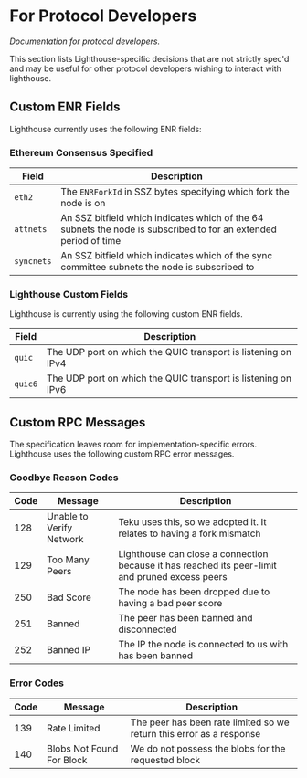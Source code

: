 # For Protocol Developers

_Documentation for protocol developers._

This section lists Lighthouse-specific decisions that are not strictly spec'd and may be useful for
other protocol developers wishing to interact with lighthouse.

## Custom ENR Fields

Lighthouse currently uses the following ENR fields:

### Ethereum Consensus Specified

| Field | Description |
| ---- | ---- |
| `eth2` | The `ENRForkId` in SSZ bytes specifying which fork the node is on |
| `attnets` | An SSZ bitfield which indicates which of the 64 subnets the node is subscribed to for an extended period of time |
| `syncnets` | An SSZ bitfield which indicates which of the sync committee subnets the node is subscribed to |

### Lighthouse Custom Fields

Lighthouse is currently using the following custom ENR fields.

| Field | Description |
| ---- | ---- |
| `quic` | The UDP port on which the QUIC transport is listening on IPv4 |
| `quic6` | The UDP port on which the QUIC transport is listening on IPv6 |

## Custom RPC Messages

The specification leaves room for implementation-specific errors. Lighthouse uses the following
custom RPC error messages.

### Goodbye Reason Codes

| Code | Message | Description |
| ---- | ---- | ---- |
| 128 | Unable to Verify Network | Teku uses this, so we adopted it. It relates to having a fork mismatch |
| 129 | Too Many Peers | Lighthouse can close a connection because it has reached its peer-limit and pruned excess peers |
| 250 | Bad Score | The node has been dropped due to having a bad peer score |
| 251 | Banned | The peer has been banned and disconnected |
| 252 | Banned IP | The IP the node is connected to us with has been banned |

### Error Codes

| Code | Message | Description |
| ---- | ---- | ---- |
| 139 | Rate Limited | The peer has been rate limited so we return this error as a response |
| 140 | Blobs Not Found For Block | We do not possess the blobs for the requested block |
